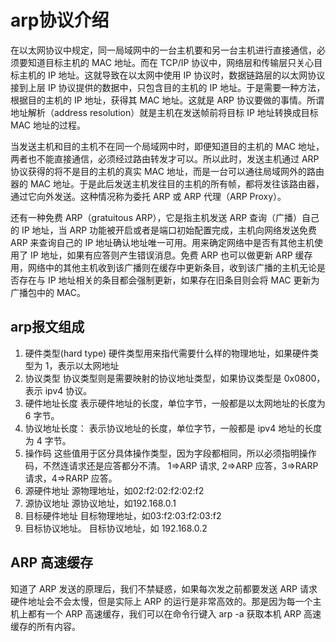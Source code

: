 # arp协议介绍

在以太网协议中规定，同一局域网中的一台主机要和另一台主机进行直接通信，必须要知道目标主机的 MAC 地址。而在 TCP/IP 协议中，网络层和传输层只关心目标主机的 IP 地址。这就导致在以太网中使用 IP 协议时，数据链路层的以太网协议接到上层 IP 协议提供的数据中，只包含目的主机的 IP 地址。于是需要一种方法，根据目的主机的 IP 地址，获得其 MAC 地址。这就是 ARP 协议要做的事情。所谓地址解析（address resolution）就是主机在发送帧前将目标 IP 地址转换成目标 MAC 地址的过程。

当发送主机和目的主机不在同一个局域网中时，即便知道目的主机的 MAC 地址，两者也不能直接通信，必须经过路由转发才可以。所以此时，发送主机通过 ARP 协议获得的将不是目的主机的真实 MAC 地址，而是一台可以通往局域网外的路由器的 MAC 地址。于是此后发送主机发往目的主机的所有帧，都将发往该路由器，通过它向外发送。这种情况称为委托 ARP 或 ARP 代理（ARP Proxy）。


还有一种免费 ARP（gratuitous ARP），它是指主机发送 ARP 查询（广播）自己的 IP 地址，当 ARP 功能被开启或者是端口初始配置完成，主机向网络发送免费 ARP 来查询自己的 IP 地址确认地址唯一可用。用来确定网络中是否有其他主机使用了 IP 地址，如果有应答则产生错误消息。免费 ARP 也可以做更新 ARP 缓存用，网络中的其他主机收到该广播则在缓存中更新条目，收到该广播的主机无论是否存在与 IP 地址相关的条目都会强制更新，如果存在旧条目则会将 MAC 更新为广播包中的 MAC。

## arp报文组成

1. 硬件类型(hard type) 硬件类型用来指代需要什么样的物理地址，如果硬件类型为 1，表示以太网地址
2. 协议类型 协议类型则是需要映射的协议地址类型，如果协议类型是 0x0800，表示 ipv4 协议。
3. 硬件地址长度 表示硬件地址的长度，单位字节，一般都是以太网地址的长度为 6 字节。
4. 协议地址长度： 表示协议地址的长度，单位字节，一般都是 ipv4 地址的长度为 4 字节。
5. 操作码 这些值用于区分具体操作类型，因为字段都相同，所以必须指明操作码，不然连请求还是应答都分不清。 1=>ARP 请求, 2=>ARP 应答，3=>RARP 请求，4=>RARP 应答。
6. 源硬件地址 源物理地址，如02:f2:02:f2:02:f2
7. 源协议地址 源协议地址，如192.168.0.1
8. 目标硬件地址 目标物理地址，如03:f2:03:f2:03:f2
9. 目标协议地址。 目标协议地址，如 192.168.0.2

## ARP 高速缓存

知道了 ARP 发送的原理后，我们不禁疑惑，如果每次发之前都要发送 ARP 请求硬件地址会不会太慢，但是实际上 ARP 的运行是非常高效的。那是因为每一个主机上都有一个 ARP 高速缓存，我们可以在命令行键入 arp -a 获取本机 ARP 高速缓存的所有内容。